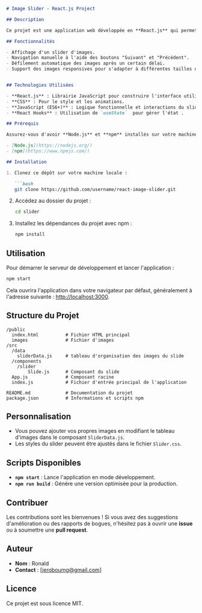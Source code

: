 
```markdown
# Image Slider - React.js Project

## Description

Ce projet est une application web développée en **React.js** qui permet d'afficher un **slider d'images**. Les utilisateurs peuvent naviguer entre les images de manière fluide grâce à des boutons de navigation, et l'application prendra également en charge le défilement automatique.

## Fonctionnalités

- Affichage d'un slider d'images.
- Navigation manuelle à l'aide des boutons "Suivant" et "Précédent".
- Défilement automatique des images après un certain délai.
- Support des images responsives pour s'adapter à différentes tailles d'écran (a implémenter).


## Technologies Utilisées

- **React.js** : Librairie JavaScript pour construire l'interface utilisateur.
- **CSS** : Pour le style et les animations.
- **JavaScript (ES6+)** : Logique fonctionnelle et interactions du slider.
- **React Hooks** : Utilisation de `useState`  pour gérer l'état .

## Prérequis

Assurez-vous d'avoir **Node.js** et **npm** installés sur votre machine.

- [Node.js](https://nodejs.org/)
- [npm](https://www.npmjs.com/)

## Installation

1. Clonez ce dépôt sur votre machine locale :

   ```bash
   git clone https://github.com/username/react-image-slider.git
   ```

2. Accédez au dossier du projet :

   ```bash
   cd slider
   ```

3. Installez les dépendances du projet avec npm :

   ```bash
   npm install
   ```

## Utilisation

Pour démarrer le serveur de développement et lancer l'application :

```bash
npm start
```

Cela ouvrira l'application dans votre navigateur par défaut, généralement à l'adresse suivante : [http://localhost:3000](http://localhost:3000).

## Structure du Projet

```
/public
  index.html          # Fichier HTML principal
  images              # Fichier d'images
/src
  /data
    sliderData.js     # tableau d'organisation des images du slide
  /components
    /slider        
        Slide.js      # Composant du slide
  App.js              # Composant racine
  index.js            # Fichier d'entrée principal de l'application

README.md             # Documentation du projet
package.json          # Informations et scripts npm
```

## Personnalisation

- Vous pouvez ajouter vos propres images en modifiant le tableau d'images dans le composant `SliderData.js`.
- Les styles du slider peuvent être ajustés dans le fichier `Slider.css`.

## Scripts Disponibles

- **`npm start`** : Lance l'application en mode développement.
- **`npm run build`** : Génère une version optimisée pour la production.

## Contribuer

Les contributions sont les bienvenues ! Si vous avez des suggestions d'amélioration ou des rapports de bogues, n'hésitez pas à ouvrir une **issue** ou à soumettre une **pull request**.

## Auteur

- **Nom** : Ronald
- **Contact** : [jeroboumg@gmail.com]

## Licence

Ce projet est sous licence MIT. 